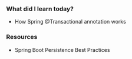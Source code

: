### What did I learn today?
- How Spring @Transactional annotation works
### Resources
- Spring Boot Persistence Best Practices